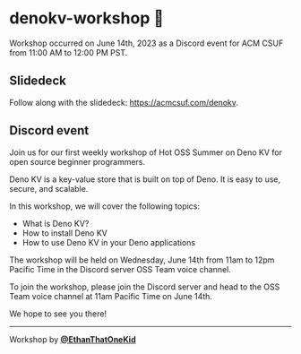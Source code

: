 # denokv-workshop 🦕

Workshop occurred on June 14th, 2023 as a Discord event for ACM CSUF from 11:00
AM to 12:00 PM PST.

## Slidedeck

Follow along with the slidedeck: <https://acmcsuf.com/denokv>.

## Discord event

Join us for our first weekly workshop of Hot OSS Summer on Deno KV for open
source beginner programmers.

Deno KV is a key-value store that is built on top of Deno. It is easy to use,
secure, and scalable.

In this workshop, we will cover the following topics:

- What is Deno KV?
- How to install Deno KV
- How to use Deno KV in your Deno applications

The workshop will be held on Wednesday, June 14th from 11am to 12pm Pacific Time
in the Discord server OSS Team voice channel.

To join the workshop, please join the Discord server and head to the OSS Team
voice channel at 11am Pacific Time on June 14th.

We hope to see you there!

---

Workshop by [**@EthanThatOneKid**](https://etok.codes)
